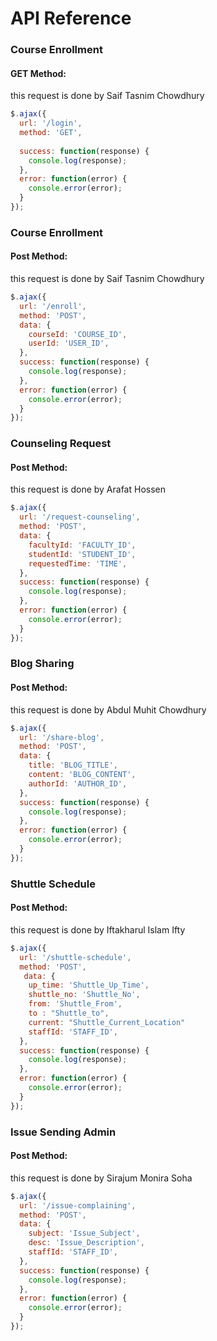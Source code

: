 # API Reference

### Course Enrollment

#### GET Method: 
this request is done by Saif Tasnim Chowdhury

```javascript
$.ajax({
  url: '/login',
  method: 'GET',
  
  success: function(response) {
    console.log(response);
  },
  error: function(error) {
    console.error(error);
  }
});
```

### Course Enrollment

#### Post Method: 
this request is done by Saif Tasnim Chowdhury

```javascript
$.ajax({
  url: '/enroll',
  method: 'POST',
  data: {
    courseId: 'COURSE_ID',
    userId: 'USER_ID',
  },
  success: function(response) {
    console.log(response);
  },
  error: function(error) {
    console.error(error);
  }
});
```

### Counseling Request

#### Post Method:
this request is done by Arafat Hossen

```javascript
$.ajax({
  url: '/request-counseling',
  method: 'POST',
  data: {
    facultyId: 'FACULTY_ID',
    studentId: 'STUDENT_ID',
    requestedTime: 'TIME',
  },
  success: function(response) {
    console.log(response);
  },
  error: function(error) {
    console.error(error);
  }
});
```

### Blog Sharing

#### Post Method:
this request is done by Abdul Muhit Chowdhury

```javascript
$.ajax({
  url: '/share-blog',
  method: 'POST',
  data: {
    title: 'BLOG_TITLE',
    content: 'BLOG_CONTENT',
    authorId: 'AUTHOR_ID',
  },
  success: function(response) {
    console.log(response);
  },
  error: function(error) {
    console.error(error);
  }
});
```

### Shuttle Schedule

#### Post Method:
this request is done by Iftakharul Islam Ifty

```javascript
$.ajax({
  url: '/shuttle-schedule',
  method: 'POST',
   data: {
    up_time: 'Shuttle_Up_Time',
    shuttle_no: 'Shuttle_No',
    from: 'Shuttle_From',
    to : "Shuttle_to",
    current: "Shuttle_Current_Location"
    staffId: 'STAFF_ID',
  },
  success: function(response) {
    console.log(response);
  },
  error: function(error) {
    console.error(error);
  }
});
```

### Issue Sending Admin

#### Post Method:
this request is done by Sirajum Monira Soha

```javascript
$.ajax({
  url: '/issue-complaining',
  method: 'POST',
  data: {
    subject: 'Issue_Subject',
    desc: 'Issue_Description',
    staffId: 'STAFF_ID',
  },
  success: function(response) {
    console.log(response);
  },
  error: function(error) {
    console.error(error);
  }
});
```


